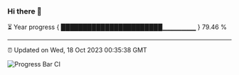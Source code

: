 ### Hi there 👋

⏳ Year progress { ███████████████████████▁▁▁▁▁▁▁ } 79.46 %

---

⏰ Updated on Wed, 18 Oct 2023 00:35:38 GMT

![Progress Bar CI](https://github.com/Shyam-Makwana/GitHub-Actions-Demo/workflows/Progress%20Bar%20CI/badge.svg)
